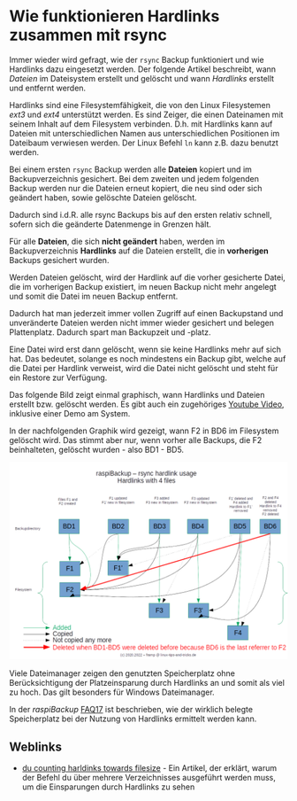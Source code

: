 # Wie funktionieren Hardlinks zusammen mit rsync

Immer wieder wird gefragt, wie der `rsync` Backup funktioniert und wie Hardlinks
dazu eingesetzt werden. Der folgende Artikel beschreibt, wann *Dateien* im
Dateisystem erstellt und gelöscht und wann *Hardlinks* erstellt und
entfernt werden.

Hardlinks sind eine Filesystemfähigkeit, die von den Linux Filesystemen
*ext3* und *ext4* unterstützt werden. Es sind Zeiger, die einen Dateinamen mit seinem
Inhalt auf dem Filesystem verbinden. D.h. mit Hardlinks kann auf Dateien mit
unterschiedlichen Namen aus unterschiedlichen Positionen im Dateibaum verwiesen
werden. Der Linux Befehl `ln` kann z.B. dazu benutzt werden.

Bei einem ersten `rsync` Backup werden alle **Dateien** kopiert und im
Backupverzeichnis gesichert. Bei dem zweiten und jedem folgenden Backup werden
nur die Dateien erneut kopiert, die neu sind oder sich geändert haben, sowie
gelöschte Dateien gelöscht.

Dadurch sind i.d.R. alle rsync Backups bis auf den
ersten relativ schnell, sofern sich die geänderte Datenmenge in Grenzen hält.

Für alle **Dateien**, die sich **nicht geändert** haben, werden im
Backupverzeichnis **Hardlinks** auf die Dateien erstellt, die in **vorherigen** Backups
gesichert wurden.

Werden Dateien gelöscht, wird der Hardlink auf die vorher gesicherte Datei,
die im vorherigen Backup existiert, im neuen Backup nicht mehr angelegt
und somit die Datei im neuen Backup entfernt.

Dadurch hat man jederzeit immer vollen Zugriff auf einen Backupstand und unveränderte
Dateien werden nicht immer wieder gesichert und belegen Plattenplatz. Dadurch
spart man Backupzeit und -platz.

Eine Datei wird erst dann gelöscht, wenn sie keine Hardlinks mehr auf sich hat.
Das bedeutet, solange es noch mindestens ein Backup gibt, welche auf die Datei
per Hardlink verweist, wird die Datei nicht gelöscht und steht für ein
Restore zur Verfügung.

Das folgende Bild zeigt einmal graphisch, wann Hardlinks und Dateien erstellt bzw. gelöscht werden.
Es gibt auch ein zugehöriges [Youtube Video](https://www.youtube.com/watch?v=pIhSca_q2lo), inklusive einer Demo am System.

[.status]: review-comment "Doppelt gemoppelte Absätze bzgl. der Grafik!"

In der nachfolgenden Graphik wird gezeigt, wann F2 in BD6 im Filesystem gelöscht wird.
Das stimmt aber nur, wenn vorher alle Backups, die
F2 beinhalteten, gelöscht wurden - also BD1 - BD5.

![raspiBackup rsync](images/raspiBackup_rsync.png)

Viele Dateimanager zeigen den genutzten Speicherplatz ohne Berücksichtigung
der Platzeinsparung durch Hardlinks an und somit als viel zu hoch.
Das gilt besonders für Windows Dateimanager.

In der *raspiBackup* [FAQ17](faq.md#faq17) ist beschrieben, wie der wirklich belegte
Speicherplatz bei der Nutzung von Hardlinks ermittelt werden kann.


## Weblinks

- [du counting harldinks towards filesize](https://stackoverflow.com/questions/19951883/du-counting-hardlinks-towards-filesize) - Ein Artikel, der erklärt,
  warum der Befehl du über mehrere Verzeichnisses ausgeführt werden muss,
  um die Einsparungen durch Hardlinks zu sehen

[.status]: rst
[.source]: https://www.linux-tips-and-tricks.de/de/raspibackupcategoried/571-wie-funktioniert-der-rsync-backup-typ-mit-hardlinks
[.source]: https://www.linux-tips-and-tricks.de/en/raspibackupcategorye/572-how-do-hardlinks-work-with-rsync

